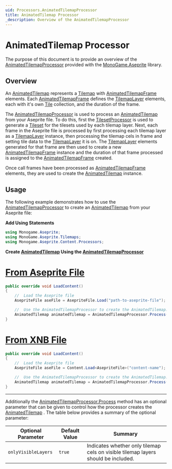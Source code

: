 ```yaml
---
uid: Processors.AnimatedTilemapProcessor
title: AnimatedTilemap Processor
_description: Overview of the AnimatedTilemapProcessor
---
```


# AnimatedTilemap Processor

The purpose of this document is to provide an overview of the [AnimatedTilemapProcessor](<xref:MonoGame.Aseprite.Content.Processors.AnimatedTilemapProcessor>) provided with the [MonoGame.Aseprite](<xref:MonoGame.Aseprite>) library.

## Overview

An [AnimatedTilemap](<xref:MonoGame.Aseprite.Tilemaps.AnimatedTilemap>) represents a [Tilemap](<xref:MonoGame.Aseprite.Tilemaps.Tilemap>) with [AnimatedTilemapFrame](<xref:MonoGame.Aseprite.Tilemaps.AnimatedTilemapFrame>) elements. Each [AnimatedTilemapFrame](<xref:MonoGame.Aseprite.Tilemaps.AnimatedTilemapFrame>) defines the [TilemapLayer](<xref:MonoGame.Aseprite.Tilemaps.TilemapLayer>) elements, each with it's own [Tile](<xref:MonoGame.Aseprite.Tilemaps.Tile>) collection, and the duration of the frame.

The [AnimatedTilemapProcessor](<xref:MonoGame.Aseprite.Content.Processors.AnimatedTilemapProcessor>) is used to process an [AnimatedTilemap](<xref:MonoGame.Aseprite.Tilemaps.AnimatedTilemap>)  from your Aseprite file. To do this, first the [TilesetProcessor](<xref:MonoGame.Aseprite.Content.Processors.TilesetProcessor>) is used to generate a [Tileset](<xref:MonoGame.Aseprite.Tilemaps.Tileset>) for the tilesets used by each tilemap layer. Next, each frame in the Aseprite file is processed by first processing each tilemap layer as a [TilemapLayer](<xref:MonoGame.Aseprite.Tilemaps.TilemapLayer>) instance, then processing the tilemap cels in frame and setting tile data to the [TilemapLayer](<xref:MonoGame.Aseprite.Tilemaps.TilemapLayer>) it is on. The [TilemapLayer](<xref:MonoGame.Aseprite.Tilemaps.TilemapLayer>) elements generated for that frame are then used to create a new [AnimatedTilemapFrame](<xref:MonoGame.Aseprite.Tilemaps.AnimatedTilemapFrame>) instance and the duration of that frame processed is assigned to the [AnimatedTilemapFrame](<xref:MonoGame.Aseprite.Tilemaps.AnimatedTilemapFrame>) created.

Once call frames have been processed as [AnimatedTilemapFrame](<xref:MonoGame.Aseprite.Tilemaps.AnimatedTilemapFrame>) elements, they are used to create the [AnimatedTilemap](<xref:MonoGame.Aseprite.Tilemaps.AnimatedTilemap>)  instance.

## Usage

The following example demonstrates how to use the [AnimatedTilemapProcessor](<xref:MonoGame.Aseprite.Content.Processors.AnimatedTilemapProcessor>) to create an [AnimatedTilemap](<xref:MonoGame.Aseprite.Tilemaps.AnimatedTilemap>)  from your Aseprite file:

**Add Using Statements**

```cs
using Monogame.Aseprite;
using MonoGame.Aseprite.Tilemaps;
using Monogame.Aseprite.Content.Processors;
```

**Create [AnimatedTilemap](<xref:MonoGame.Aseprite.Tilemaps.AnimatedTilemap>)  Using the [AnimatedTilemapProcessor](<xref:MonoGame.Aseprite.Content.Processors.AnimatedTilemapProcessor>)**

# [From Aseprite File](#tab/from-aseprite-file)

```cs
public override void LoadContent()
{
    //  Load the Aseprite file
    AsepriteFile aseFile = AsepriteFile.Load("path-to-aseprite-file");

    //  Use the AnimatedTilemapProcessor to create the AnimatedTilemap.
    AnimatedTilemap animatedTilemap = AnimatedTilemapProcessor.Process(GraphicsDevice, aseFile);
}
```

# [From XNB File](#tab/from-xnb-file)
```cs
public override void LoadContent()
{
    //  Load the Aseprite file
    AsepriteFile aseFile = Content.Load<AsepriteFile>("content-name");

    //  Use the AnimatedTilemapProcessor to create the AnimatedTilemap.
    AnimatedTilemap animatedTilemap = AnimatedTilemapProcessor.Process(GraphicsDevice, aseFile);
}
```

---

Additionally the [AnimatedTilemapProcessor.Process](<xref:MonoGame.Aseprite.Content.Processors.AnimatedTilemapProcessor.Process(Microsoft.Xna.Framework.Graphics.GraphicsDevice,MonoGame.Aseprite.AsepriteFile,System.Boolean)>) method has an optional parameter that can be given to control how the processor creates the [AnimatedTilemap](<xref:MonoGame.Aseprite.Tilemaps.AnimatedTilemap>) . The table below provides a summary of the optional parameter:

| Optional Parameter  | Default Value | Summary                                                                           |
| ------------------- | ------------- | --------------------------------------------------------------------------------- |
| `onlyVisibleLayers` | `true`        | Indicates whether only tilemap cels on visible tilemap layers should be included. |
